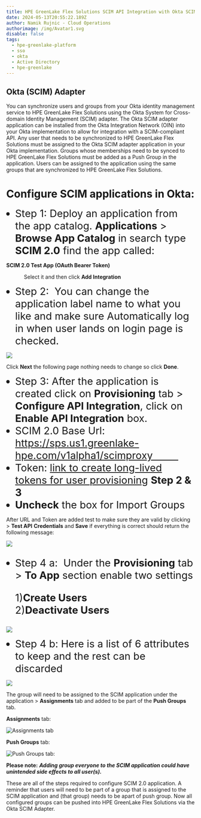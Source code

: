 ```yaml
---
title: HPE GreenLake Flex Solutions SCIM API Integration with Okta SCIM Adapter
date: 2024-05-13T20:55:22.189Z
author: Namik Rujnic - Cloud Operations
authorimage: /img/Avatar1.svg
disable: false
tags:
  - hpe-greenlake-platform
  - sso
  - okta
  - Active Directory
  - hpe-greenlake
---
```

<style> li { font-size: 27px; line-height: 33px; max-width: none; } </style>

## Okta (SCIM) Adapter

You can synchronize users and groups from your Okta identity management service to HPE GreenLake Flex Solutions using the Okta System for Cross-domain Identity Management (SCIM) adapter. 
The Okta SCIM adapter application can be installed from the Okta Integration Network (OIN) into your Okta implementation to allow for integration with a SCIM-compliant API. Any user that needs to be synchronized to HPE GreenLake Flex Solutions must be assigned to the Okta SCIM adapter application in your Okta implementation. Groups whose memberships need to be synced to HPE GreenLake Flex Solutions must be added as a Push Group in the application. Users can be assigned to the application using the same groups that are synchronized to HPE GreenLake Flex Solutions.

# Configure SCIM applications in Okta:

* Step 1: Deploy an application from the app catalog. **Applications** > **Browse App Catalog** in search type **SCIM 2.0** find the app called:

**SCIM 2.0 Test App (OAuth Bearer Token)**

            Select it and then click **Add Integration**

* Step 2:  You can change the application label name to what you like and make sure Automatically log in when user lands on login page is checked.

![](/img/scimgeneral.png)

Click **Next** the following page nothing needs to change so click **Done**.

* Step 3: After the application is created click on **Provisioning** tab > **Configure API Integration**, click on **Enable API Integration** box.
* SCIM 2.0 Base Url: https://sps.us1.greenlake-hpe.com/v1alpha1/scimproxy         
* Token: [link to create long-lived tokens for user provisioning](https://developer.hpe.com/blog/configuring-azure-ad-with-long-term-token-for-scim-provisiong/) **Step 2 & 3**
* **Uncheck** the box for Import Groups

After URL and Token are added test to make sure they are valid by clicking > **Test API** **Credentials** and **Save** if everything is correct should return the following message:

![](/img/scimtest.png)

* Step 4 a:  Under the **Provisioning** tab > **To App** section enable two settings

  1)**Create Users**                   2)**Deactivate Users**

![](/img/scim2app.png)

* Step 4 b: Here is a list of 6 attributes to keep and the rest can be discarded

![](/img/attributes.png)

The group will need to be assigned to the SCIM application under the application > **Assignments** tab and added to be part of the **Push Groups** tab.



**Assignments** tab:

![](/img/scim-group.png "Assignments tab")



**Push Groups** tab:

![](/img/scim-push.png "Push Groups tab:")

**Please note:**
***Adding group everyone to the SCIM application could have unintended side effects to all user(s).***

These are all of the steps required to configure SCIM 2.0 application.  A reminder that users will need to be part of a group that is assigned to the SCIM application and (that group) needs to be apart of push group. 
Now all configured groups can be pushed into HPE GreenLake Flex Solutions via the Okta SCIM Adapter.
